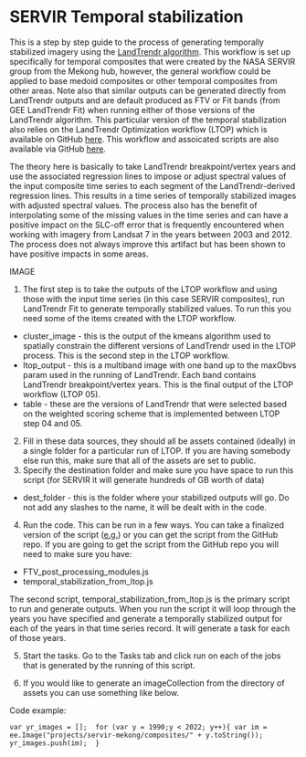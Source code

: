 # SERVIR Temporal stabilization

This is a step by step guide to the process of generating temporally stabilized imagery using the [LandTrendr algorithm](https://emapr.github.io/LT-GEE/landtrendr.html). This workflow is set up specifically for temporal composites that were created by the NASA SERVIR group from the Mekong hub, however, the general workflow could be applied to base medoid composites or other temporal composites from other areas. Note also that similar outputs can be generated directly from LandTrendr outputs and are default produced as FTV or Fit bands (from GEE LandTrendr Fit) when running either of those versions of the LandTrendr algorithm. This particular version of the temporal stabilization also relies on the LandTrendr Optimization workflow (LTOP) which is available on GitHub [here](https://github.com/eMapR/LTOP_FTV). This workflow and assoicated scripts are also available via GitHub [here](https://github.com/eMapR/SERVIR_stabilization). 

The theory here is basically to take LandTrendr breakpoint/vertex years and use the associated regression lines to impose or adjust spectral values of the input composite time series to each segment of the LandTrendr-derived regression lines. This results in a time series of temporally stabilized images with adjusted spectral values. The process also has the benefit of interpolating some of the missing values in the time series and can have a positive impact on the SLC-off error that is frequently encountered when working with imagery from Landsat 7 in the years between 2003 and 2012. The process does not always improve this artifact but has been shown to have positive impacts in some areas. 

IMAGE

1. The first step is to take the outputs of the LTOP workflow and using those with the input time series (in this case SERVIR composites), run LandTrendr Fit to generate temporally stabilized values. To run this you need some of the items created with the LTOP workflow. 

- cluster_image - this is the output of the kmeans algorithm used to spatially constrain the different versions of LandTrendr used in the LTOP process. This is the second step in the LTOP workflow. 
- ltop_output - this is a multiband image with one band up to the maxObvs param used in the running of LandTrendr. Each band contains LandTrendr breakpoint/vertex years. This is the final output of the LTOP workflow (LTOP 05). 
- table - these are the versions of LandTrendr that were selected based on the weighted scoring scheme that is implemented between LTOP step 04 and 05. 

2. Fill in these data sources, they should all be assets contained (ideally) in a single folder for a particular run of LTOP. If you are having somebody else run this, make sure that all of the assets are set to public. 
3. Specify the destination folder and make sure you have space to run this script (for SERVIR it will generate hundreds of GB worth of data)

- dest_folder - this is the folder where your stabilized outputs will go. Do not add any slashes to the name, it will be dealt with in the code. 

4. Run the code. This can be run in a few ways. You can take a finalized version of the script ([e.g.](https://code.earthengine.google.com/28b36fde44c1ca31f3e1176c7745b8c6)) or you can get the script from the GitHub repo. If you are going to get the script from the GitHub repo you will need to make sure you have: 

- FTV_post_processing_modules.js
- temporal_stabilization_from_ltop.js

The second script, temporal_stabilization_from_ltop.js is the primary script to run and generate outputs. When you run the script it will loop through the years you have specified and generate a temporally stabilized output for each of the years in that time series record. It will generate a task for each of those years. 

5. Start the tasks. Go to the Tasks tab and click run on each of the jobs that is generated by the running of this script. 

6. If you would like to generate an imageCollection from the directory of assets you can use something like below. 

Code example: 

`
    var yr_images = []; 
    for (var y = 1990;y < 2022; y++){
      var im = ee.Image("projects/servir-mekong/composites/" + y.toString()); 
      yr_images.push(im); 
    }
`